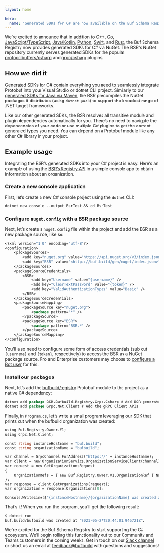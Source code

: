```yaml
---
layout: home

hero:
  name: "Generated SDKs for C# are now available on the Buf Schema Registry"
---
```


We’re excited to announce that in addition to [C++](/docs/bsr/generated-sdks/cmake/index.md), [Go](/docs/bsr/generated-sdks/go/index.md), [JavaScript/TypeScript](/docs/bsr/generated-sdks/npm/index.md), [Java/Kotlin](/docs/bsr/generated-sdks/maven/index.md), [Python](/docs/bsr/generated-sdks/python/index.md), [Swift](/docs/bsr/generated-sdks/swift/index.md), and [Rust](/docs/bsr/generated-sdks/cargo/index.md), the Buf Schema Registry now provides generated SDKs for C# via NuGet. The BSR's NuGet repository currently serves generated SDKs for the popular [protocolbuffers/csharp](https://buf.build/protocolbuffers/csharp) and [grpc/csharp](https://buf.build/grpc/csharp) plugins.

## How we did it

Generated SDKs for C# contain everything you need to seamlessly integrate Protobuf into your Visual Studio or dotnet CLI project. Similarly to our [generated SDKs for Java via Maven](/docs/bsr/generated-sdks/maven/index.md), the BSR precompiles the NuGet packages it distributes (using `dotnet pack`) to support the broadest range of .NET target frameworks.

Like our other generated SDKs, the BSR resolves all transitive module and plugin dependencies automatically for you. There’s no need to navigate the dependencies of your code or use multiple C# plugins to get the correct generated types you need. You can depend on a Protobuf module like any other C# library in your project.

## Example usage

Integrating the BSR’s generated SDKs into your C# project is easy. Here’s an example of using the [BSR’s Registry API](https://buf.build/bufbuild/registry) in a simple console app to obtain information about an organization.

### Create a new console application

First, let’s create a new C# console project using the `dotnet` CLI:

```protobuf
dotnet new console --output BsrTest && cd BsrTest
```

### Configure `nuget.config` with a BSR package source

Next, let’s create a `nuget.config` file within the project and add the BSR as a new package source, like so:

```protobuf
<?xml version="1.0" encoding="utf-8"?>
<configuration>
    <packageSources>
        <add key="nuget.org" value="https://api.nuget.org/v3/index.json" protocolVersion="3" />
        <add key="BSR" value="<https://buf.build/gen/nuget/index.json>" protocolVersion="3" />
    </packageSources>
    <packageSourceCredentials>
        <BSR>
            <add key="Username" value="{username}" />
            <add key="ClearTextPassword" value="{token}" />
            <add key="ValidAuthenticationTypes" value="Basic" />
        </BSR>
    </packageSourceCredentials>
    <packageSourceMapping>
        <packageSource key="nuget.org">
            <package pattern="*" />
        </packageSource>
        <packageSource key="BSR">
            <package pattern="BSR.*" />
        </packageSource>
    </packageSourceMapping>
</configuration>
```

You’ll also need to configure some form of access credentials (sub out `{username}` and `{token}`, respectively) to access the BSR as a NuGet package source. Pro and Enterprise customers may choose to [configure a Bot user](/docs/bsr/admin/instance/bot-users/index.md) for this.

### Install our packages

Next, let’s add the [bufbuild/registry](https://buf.build/bufbuild/registry) Protobuf module to the project as a native C# dependency:

```protobuf
dotnet add package BSR.Bufbuild.Registry.Grpc.Csharp # Add BSR generated SDK
dotnet add package Grpc.Net.Client # Add the gRPC Client APIs
```

Finally, in `Program.cs`, let’s write a small program leveraging our SDK that prints out when the bufbuild organization was created:

```protobuf
using Buf.Registry.Owner.V1;
using Grpc.Net.Client;

const string instanceHostname = "buf.build";
const string organizationName = "bufbuild";

var channel = GrpcChannel.ForAddress("https://" + instanceHostname);
var client = new OrganizationService.OrganizationServiceClient(channel);
var request = new GetOrganizationsRequest
{
    OrganizationRefs = { new Buf.Registry.Owner.V1.OrganizationRef { Name = organizationName } }
};
var response = client.GetOrganizations(request);
var organization = response.Organizations[0];

Console.WriteLine($"{instanceHostname}/{organizationName} was created at {organization.CreateTime}.");
```

That’s it! When you run the program, you’ll get the following result:

```protobuf
$ dotnet run
buf.build/bufbuild was created at "2021-05-27T20:44:01.946721Z".
```

We're excited for the Buf Schema Registry to start supporting the C# ecosystem. We’ll begin rolling this functionality out to our Community and Teams customers in the coming weeks. Get in touch on our [Slack channel](https://buf.build/b/slack) or shoot us an email at [feedback@buf.build](mailto:feedback@buf.build) with questions and suggestions!

‍

